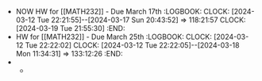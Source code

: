 - NOW HW for [[MATH232]] - Due March 17th
  :LOGBOOK:
  CLOCK: [2024-03-12 Tue 22:21:55]--[2024-03-17 Sun 20:43:52] =>  118:21:57
  CLOCK: [2024-03-19 Tue 21:55:30]
  :END:
- HW for [[MATH232]] - Due March 25th
  :LOGBOOK:
  CLOCK: [2024-03-12 Tue 22:22:02]
  CLOCK: [2024-03-12 Tue 22:22:05]--[2024-03-18 Mon 11:34:31] =>  133:12:26
  :END:
-
	-